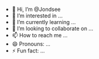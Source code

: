 - 👋 Hi, I’m @Jondsee
- 👀 I’m interested in ...
- 🌱 I’m currently learning ...
- 💞️ I’m looking to collaborate on ...
- 📫 How to reach me ...
- 😄 Pronouns: ...
- ⚡ Fun fact: ...

<!---
Jondsee/Jondsee is a ✨ special ✨ repository because its `README.md` (this file) appears on your GitHub profile.
You can click the Preview link to take a look at your changes.
--->
